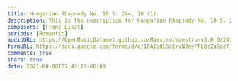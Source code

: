 ```yaml
---
title: Hungarian Rhapsody No. 10 S. 244, 10 (1)
description: This is the description for Hungarian Rhapsody No. 10 S. 244, 10 by Franz Liszt
composers: [Franz Liszt]
periods: [Romantic]
audioURL: https://OpenMusicDataset.github.io/Maestro/maestro-v3.0.0/2011/MIDI-Unprocessed_23_R2_2011_MID--AUDIO_R2-D6_04_Track04_wav.midi
formURL: https://docs.google.com/forms/d/e/1FAIpQLScErvN2eyPFLQzZuSdzTj6iBX8kgOUDtZ5WgvL3ikWZXshe-w/viewform
comments: true
share: true
date: 2021-08-08T07:43:13-06:00
---
```

